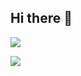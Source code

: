 ## Hi there 👋

![](https://hit.yhype.me/github/profile?account_id=216888188)

![](https://komarev.com/ghpvc/?username=poojari0057&color=blueviolet)


<!--
**poojari0057/poojari0057** is a ✨ _special_ ✨ repository because its `README.md` (this file) appears on your GitHub profile.

Here are some ideas to get you started:

- 🔭 I’m currently working on ...
- 🌱 I’m currently learning ...
- 👯 I’m looking to collaborate on ...
- 🤔 I’m looking for help with ...
- 💬 Ask me about ...
- 📫 How to reach me: ...
- 😄 Pronouns: ...
- ⚡ Fun fact: ...
-->
